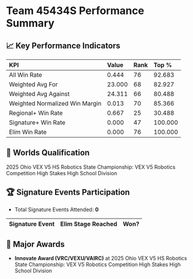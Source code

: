 # Team 45434S Performance Summary

## 📈 Key Performance Indicators
| KPI | Value | Rank | Top % |
|:---|:-----|:----|:-----|
| All Win Rate | 0.444 | 76 | 92.683 |
| Weighted Avg For | 23.000 | 68 | 82.927 |
| Weighted Avg Against | 24.311 | 66 | 80.488 |
| Weighted Normalized Win Margin | 0.013 | 70 | 85.366 |
| Regional+ Win Rate | 0.667 | 25 | 30.488 |
| Signature+ Win Rate | 0.000 | 47 | 100.000 |
| Elim Win Rate | 0.000 | 76 | 100.000 |


## 🎯 Worlds Qualification
2025 Ohio VEX V5 HS Robotics State Championship: VEX V5 Robotics Competition High Stakes High School Division

## 🏆 Signature Events Participation
- Total Signature Events Attended: **0**

| Signature Event | Elim Stage Reached | Won? |
|:----------------|:-------------------|:----|


## 🥇 Major Awards
- **Innovate Award (VRC/VEXU/VAIRC)** at 2025 Ohio VEX V5 HS Robotics State Championship: VEX V5 Robotics Competition High Stakes High School Division

